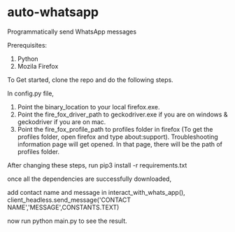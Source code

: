 # auto-whatsapp
Programmatically send WhatsApp messages

Prerequisites:
1. Python
2. Mozila Firefox

To Get started, clone the repo and do the following steps.

In config.py file,
1. Point the binary_location to your local firefox.exe.
2. Point the fire_fox_driver_path to geckodriver.exe if you are on windows & geckodriver if you are on mac.
3. Point the fire_fox_profile_path to profiles folder in firefox 
(To get the profiles folder, open firefox and type about:support). Troubleshooting information page will get opened. In that page, there will be the path of profiles folder.

After changing these steps, run pip3 install -r requirements.txt

once all the dependencies are successfully downloaded,

add contact name and message in interact_with_whats_app(), client_headless.send_message('CONTACT NAME','MESSAGE',CONSTANTS.TEXT)

now run python main.py to see the result.
